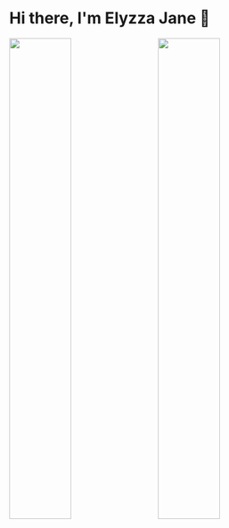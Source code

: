 # Hi there, I'm Elyzza Jane 👋

<img align = "left" width="47%" src = "https://github-readme-stats.vercel.app/api?username=Lyzza02&show_icons=true&theme=tokyonight">

<img align = "right" width="47%" src = "https://github-readme-stats.vercel.app/api/top-langs/?username=Lyzza02&layout=compact&theme=tokyonight">
